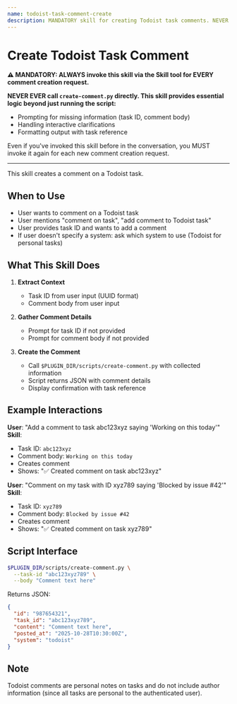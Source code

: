 ```yaml
---
name: todoist-task-comment-create
description: MANDATORY skill for creating Todoist task comments. NEVER call scripts/create-comment.py directly - ALWAYS use this skill via the Skill tool. Use when user wants to add a comment to a Todoist task. (plugin:todoist@todu)
---
```


# Create Todoist Task Comment

**⚠️ MANDATORY: ALWAYS invoke this skill via the Skill tool for EVERY comment creation request.**

**NEVER EVER call `create-comment.py` directly. This skill provides essential logic beyond just running the script:**

- Prompting for missing information (task ID, comment body)
- Handling interactive clarifications
- Formatting output with task reference

Even if you've invoked this skill before in the conversation, you MUST invoke it again for each new comment creation request.

---

This skill creates a comment on a Todoist task.

## When to Use

- User wants to comment on a Todoist task
- User mentions "comment on task", "add comment to Todoist task"
- User provides task ID and wants to add a comment
- If user doesn't specify a system: ask which system to use (Todoist for personal tasks)

## What This Skill Does

1. **Extract Context**
   - Task ID from user input (UUID format)
   - Comment body from user input

2. **Gather Comment Details**
   - Prompt for task ID if not provided
   - Prompt for comment body if not provided

3. **Create the Comment**
   - Call `$PLUGIN_DIR/scripts/create-comment.py` with collected information
   - Script returns JSON with comment details
   - Display confirmation with task reference

## Example Interactions

**User**: "Add a comment to task abc123xyz saying 'Working on this today'"
**Skill**:

- Task ID: `abc123xyz`
- Comment body: `Working on this today`
- Creates comment
- Shows: "✅ Created comment on task abc123xyz"

**User**: "Comment on my task with ID xyz789 saying 'Blocked by issue #42'"
**Skill**:

- Task ID: `xyz789`
- Comment body: `Blocked by issue #42`
- Creates comment
- Shows: "✅ Created comment on task xyz789"

## Script Interface

```bash
$PLUGIN_DIR/scripts/create-comment.py \
  --task-id "abc123xyz789" \
  --body "Comment text here"
```

Returns JSON:

```json
{
  "id": "987654321",
  "task_id": "abc123xyz789",
  "content": "Comment text here",
  "posted_at": "2025-10-28T10:30:00Z",
  "system": "todoist"
}
```

## Note

Todoist comments are personal notes on tasks and do not include author information (since all tasks are personal to the authenticated user).
